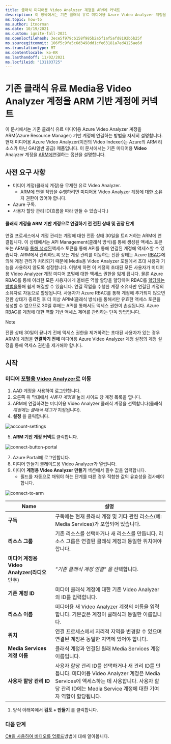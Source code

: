 ```yaml
---
title: 클래식 미디어용 Video Analyzer 계정을 ARM에 커넥트
description: 이 항목에서는 기존 클래식 유료 미디어용 Azure Video Analyzer 계정을 ARM 기반 계정에 연결하는 방법에 대해 설명합니다.
ms.topic: how-to
ms.author: itnorman
ms.date: 10/19/2021
ms.custom: ignite-fall-2021
ms.openlocfilehash: 3ece5f979cb158f985b2a5f1af5afd8192b5b25f
ms.sourcegitcommit: 106f5c9fa5c6d3498dd1cfe63181a7ed4125ae6d
ms.translationtype: MT
ms.contentlocale: ko-KR
ms.lasthandoff: 11/02/2021
ms.locfileid: "131103725"
---
```

# <a name="connect-an-existing-classic-paid-video-analyzer-for-media-account-to-arm-based-account"></a>기존 클래식 유료 Media용 Video Analyzer 계정을 ARM 기반 계정에 커넥트  

이 문서에서는 기존 클래식 유료 미디어용 Azure Video Analyzer 계정을 ARM(Azure Resource Manager) 기반 계정에 연결하는 방법을 자세히 설명합니다.
현재 미디어용 Azure Video Analyzer(이전의 Video Indexer)는 Azure의 ARM 리소스가 아닌 GA(일반 공급) 제품입니다.
이 문서에서는 기존 미디어용 **Video** Analyzer 계정을 [ARM에][docs-arm-overview]연결하는 옵션을 설명합니다.

## <a name="prerequisites"></a>사전 요구 사항

* 미디어 계정(클래식 계정)용 무제한 유료 Video Analyzer.
  * ARM에 연결 작업을 수행하려면 미디어용 Video Analyzer 계정에 대한 소유자 권한이 있어야 합니다.
* Azure 구독.
* 사용자 할당 관리 ID(흐름을 따라 만들 수 있습니다.)

#### <a name="transition-state-and-recommended-steps-before-connecting-a-classic-account-to-be-arm-based"></a>클래식 계정을 ARM 기반 계정으로 연결하기 전 전환 상태 및 권장 단계

연결 프로세스에서 계정 관리는 계정에 대한 전환 상태 30일을 트리거하는 ARM에 연결됩니다. 이 상태에서는 API Management(클래식 방식)를 통해 생성된 액세스 토큰 또는 ARM을 [통해 생성된](https://aka.ms/avam-dev-portal)액세스 토큰을 통해 API를 통해 연결된 계정에 액세스할 수 있습니다. ARM에서 관리하도록 모든 계정 관리를 이동하는 전환 상태는 Azure [RBAC][docs-rbac-overview]:에 의해 계정 관리가 처리되기 때문에 Media용 Video Analyzer 포털에서 초대 사용자 기능을 사용하지 않도록 설정합니다. 이렇게 하면 이 계정의 초대된 모든 사용자가 미디어용 Video Analyzer 계정 미디어 포털에 대한 액세스 권한을 잃게 됩니다. 물론 Azure RBAC를 통해 이러한 모든 사용자에게 올바른 역할 할당을 할당하여 RBAC를 [할당하는 방법을][docs-rbac-assignment]통해 쉽게 해결할 수 있습니다. 연결 작업을 수행한 계정 소유자만 연결된 계정의 소유자로 자동으로 할당됩니다. 사용자가 Azure RBAC를 통해 계정에 추가되지 않으면 전환 상태가 종료된 후 더 이상 APIM(클래식 방식)을 통해서만 유효한 액세스 토큰을 생성할 수 없으므로 30일 후에는 API를 통해서도 액세스 권한이 손실됩니다. Azure RBAC를 계정에 대한 역할 기반 액세스 제어를 관리하는 단독 방법입니다.

> [!NOTE]
> 전환 상태 30일이 끝나기 전에 액세스 권한을 제거하려는 초대된 사용자가 있는 경우 ARM에 계정을 **연결하기 전에** 미디어용 Azure Video Analyzer 계정 설정의 계정 설정을 통해 액세스 권한을 제거해야 합니다. 

## <a name="get-started"></a>시작

### <a name="browse-to-video-analyzer-for-media-portal"></a>미디어 [포털용 Video Analyzer로](https://aka.ms/vi-portal-link) 이동

1. AAD 계정을 사용하여 로그인합니다.
1. 오른쪽 위 막대에서 *사용자 계정을* 눌러 사이드 창 계정 목록을 엽니다.
3. ARM에 연결하려는 미디어용 Video Analyzer 클래식 계정을 선택합니다(클래식 *계정에는 클래식 태그가* 지정됩니다).
4. **설정** 을 클릭합니다.

  ![account-settings](media/connect-classic-account-to-arm/user-account-settings.png)
   
5. **ARM 기반 계정 커넥트** 클릭합니다.

  ![connect-button-portal](media/connect-classic-account-to-arm/connect-button.png)

7. Azure Portal에 로그인합니다.
8. 미디어 만들기 블레이드용 Video Analyzer가 열립니다.
10. 미디어 **계정용 Video Analyzer 만들기** 섹션에서 필수 값을 입력합니다.
    * 필드를 자동으로 채워야 하는 단계를 따른 경우 적합한 값의 유효성을 검사해야 합니다.

 ![connect-to-arm](media/connect-classic-account-to-arm/connect-blade-new.png)

 | Name | 설명 |
 | ---|---|
 |**구독**| 구독에는 현재 클래식 계정 및 기타 관련 리소스(예: Media Services)가 포함되어 있습니다.|
 |**리소스 그룹**|기존 리소스를 선택하거나 새 리소스를 만듭니다. 리소스 그룹은 연결된 클래식 계정과 동일한 위치여야 합니다.|
 |**미디어 계정용 Video Analyzer(라디오** 단추)| *"기존 클래식 계정 연결" 을* 선택합니다.|
 |**기존 계정 ID**| 미디어 클래식 계정에 대한 기존 Video Analyzer의 ID를 입력합니다.|
 |**리소스 이름**|미디어용 새 Video Analyzer 계정의 이름을 입력합니다. 기본값은 계정이 클래식과 동일한 이름입니다.|
 |**위치**|연결 프로세스에서 지리적 지역을 변경할 수 있으며 연결된 계정은 동일한 지역에 있어야 합니다. |
 |**Media Services 계정 이름**|클래식 계정과 연결된 원래 Media Services 계정 이름입니다.|
 |**사용자 할당 관리 ID**|사용자 할당 관리 ID를 선택하거나 새 관리 ID를 만듭니다. 미디어용 Video Analyzer 계정은 Media Services에 액세스하는 데 사용합니다. 사용자 할당 관리 ID에는 Media Service 계정에 대한 기여자 역할이 할당됩니다.|

1. 양식 아래쪽에서 **검토 + 만들기** 를 클릭합니다.

### <a name="next-steps"></a>다음 단계

[C#을 사용하여 비디오를 업로드](https://github.com/Azure-Samples/media-services-video-indexer/tree/master/ApiUsage/ArmBased)방법에 대해 알아봅니다.
  
<!-- links -->
[docs-arm-overview]: ../../azure-resource-manager/management/overview.md
[docs-rbac-overview]: ../../role-based-access-control/overview.md
[docs-rbac-assignment]: ../../role-based-access-control/role-assignments-portal.md
